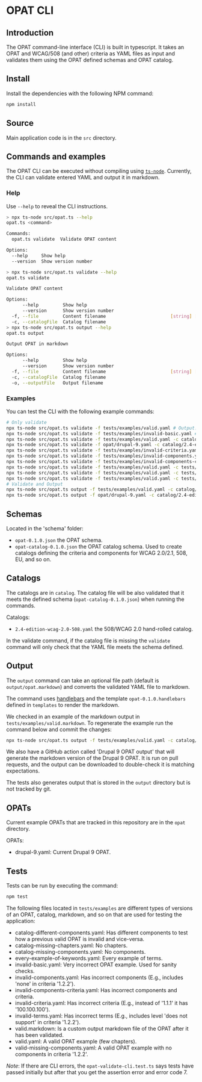# OPAT CLI

## Introduction

The OPAT command-line interface (CLI) is built in typescript. It takes an OPAT and WCAG/508 (and other) criteria as YAML files as input and validates them using the OPAT defined schemas and OPAT catalog.

## Install

Install the dependencies with the following NPM command:

```bash
npm install
```

## Source

Main application code is in the `src` directory.

## Commands and examples

The OPAT CLI can be executed without compiling using [`ts-node`](https://typestrong.org/ts-node/). Currently, the CLI can validate entered YAML and output it in markdown.

### Help

Use `--help` to reveal the CLI instructions.

```bash
> npx ts-node src/opat.ts --help
opat.ts <command>

Commands:
  opat.ts validate  Validate OPAT content

Options:
  --help     Show help                                                 [boolean]
  --version  Show version number                                       [boolean]

> npx ts-node src/opat.ts validate --help
opat.ts validate

Validate OPAT content

Options:
      --help         Show help                                         [boolean]
      --version      Show version number                               [boolean]
  -f, --file         Content filename                        [string] [required]
  -c, --catalogFile  Catalog filename                                   [string]
> npx ts-node src/opat.ts output --help
opat.ts output

Output OPAT in markdown

Options:
      --help         Show help                                         [boolean]
      --version      Show version number                               [boolean]
  -f, --file         Content filename                        [string] [required]
  -c, --catalogFile  Catalog filename                                   [string]
  -o, --outputFile   Output filename                                    [string]
```

### Examples

You can test the CLI with the following example commands:

```bash
# Only validate
npx ts-node src/opat.ts validate -f tests/examples/valid.yaml # Output: Valid!
npx ts-node src/opat.ts validate -f tests/examples/invalid-basic.yaml # Output: Invalid: ...
npx ts-node src/opat.ts validate -f tests/examples/valid.yaml -c catalog/2.4-edition-wcag-2.0-508.yaml # Output: Valid!
npx ts-node src/opat.ts validate -f opat/drupal-9.yaml -c catalog/2.4-edition-wcag-2.0-508.yaml # Output: Valid!
npx ts-node src/opat.ts validate -f tests/examples/invalid-criteria.yaml -c catalog/2.4-edition-wcag-2.0-508.yaml # Output: Invalid: ...
npx ts-node src/opat.ts validate -f tests/examples/invalid-components.yaml -c catalog/2.4-edition-wcag-2.0-508.yaml # Output: Invalid: ...
npx ts-node src/opat.ts validate -f tests/examples/invalid-components-criteria.yaml -c catalog/2.4-edition-wcag-2.0-508.yaml # Output: Invalid: ...
npx ts-node src/opat.ts validate -f tests/examples/valid.yaml -c tests/examples/catalog-missing-components.yaml # Output: Valid!
npx ts-node src/opat.ts validate -f tests/examples/valid.yaml -c tests/examples/catalog-missing-chapters.yaml # Output: Valid!
npx ts-node src/opat.ts validate -f tests/examples/valid.yaml -c tests/examples/catalog-different-components.yaml # Output: Invalid: ...
# Validate and Output
npx ts-node src/opat.ts output -f tests/examples/valid.yaml -c catalog/2.4-edition-wcag-2.0-508.yaml -o tests/examples/valid.markdown # Output: Valid ...
npx ts-node src/opat.ts output -f opat/drupal-9.yaml -c catalog/2.4-edition-wcag-2.0-508.yaml -o output/drupal-9.markdown # Output: Valid ...
```

## Schemas

Located in the 'schema' folder:

- `opat-0.1.0.json` the OPAT schema.
- `opat-catalog-0.1.0.json` the OPAT catalog schema. Used to create catalogs defining the criteria and components for WCAG 2.0/2.1, 508, EU, and so on.

## Catalogs

The catalogs are in `catalog`. The catalog file will be also validated that it meets the defined schema (`opat-catalog-0.1.0.json`) when running the commands.

Catalogs:

- `2.4-edition-wcag-2.0-508.yaml` the 508/WCAG 2.0 hand-rolled catalog.

In the validate command, if the catalog file is missing the `validate` command will only check that the YAML file meets the schema defined.

## Output

The `output` command can take an optional file path (default is `output/opat.markdown`) and converts the validated YAML file to markdown.

The command uses [handlebars](https://handlebarsjs.com/) and the template `opat-0.1.0.handlebars` defined in `templates` to render the markdown.

We checked in an example of the markdown output in `tests/examples/valid.markdown`. To regenerate the example run the command below and commit the changes:

```bash
npx ts-node src/opat.ts output -f tests/examples/valid.yaml -c catalog/2.4-edition-wcag-2.0-508.yaml -o tests/examples/valid.markdown # Output: Valid ...
```

We also have a GitHub action called 'Drupal 9 OPAT output' that will generate the markdown version of the Drupal 9 OPAT. It is run on pull requests, and the output can be downloaded to double-check it is matching expectations.

The tests also generates output that is stored in the `output` directory but is not tracked by git.

## OPATs

Current example OPATs that are tracked in this repository are in the `opat` directory.

OPATs:

- drupal-9.yaml: Current Drupal 9 OPAT.

## Tests

Tests can be run by executing the command:

```bash
npm test
```

The following files located in `tests/examples` are different types of versions of an OPAT, catalog, markdown, and so on that are used for testing the application:

- catalog-different-components.yaml: Has different components to test how a previous valid OPAT is invalid and vice-versa.
- catalog-missing-chapters.yaml: No chapters.
- catalog-missing-components.yaml: No components.
- every-example-of-keywords.yaml: Every example of terms.
- invalid-basic.yaml: Very incorrect OPAT example. Used for sanity checks.
- invalid-components.yaml: Has incorrect components (E.g., includes 'none' in criteria '1.2.2').
- invalid-components-criteria.yaml: Has incorrect components and criteria.
- invalid-criteria.yaml: Has incorrect criteria (E.g., instead of '1.1.1' it has '100.100.100').
- invalid-terms.yaml: Has incorrect terms (E.g., includes level 'does not support' in criteria '1.2.2').
- valid.markdown: Is a custom output markdown file of the OPAT after it has been validated.
- valid.yaml: A valid OPAT example (few chapters).
- valid-missing-components.yaml: A valid OPAT example with no components in criteria '1.2.2'.

_Note_: If there are CLI errors, the `opat-validate-cli.test.ts` says tests have passed initially but after that you get the assertion error and error code 7.
